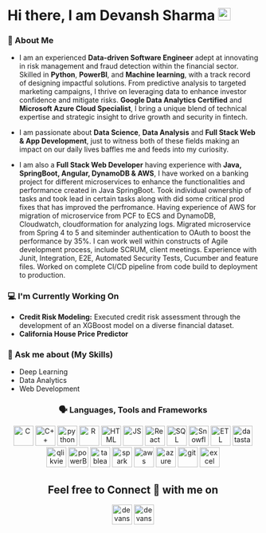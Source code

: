 ### <h1>Hi there, I am Devansh Sharma <img src="https://media.giphy.com/media/hvRJCLFzcasrR4ia7z/giphy.gif" width="25px"></h1>
      
### 👤 About Me
- I am an experienced **Data-driven Software Engineer** adept at innovating in risk management and fraud detection within the financial sector. Skilled in **Python**, **PowerBI**, and **Machine learning**, with a track record of designing impactful solutions. From predictive analysis to targeted marketing campaigns, I thrive on leveraging data to enhance investor confidence and mitigate risks. **Google Data Analytics Certified** and **Microsoft Azure Cloud Specialist**, I bring a unique blend of technical expertise and strategic insight to drive growth and security in fintech.

- I am passionate about  **Data Science**, **Data Analysis** and **Full Stack Web & App Development**, just to witness both of these fields making an impact on our daily lives baffles me and feeds into my curiosity.
  
- I am also a **Full Stack Web Developer** having experience with **Java, SpringBoot, Angular, DynamoDB & AWS**, I have worked on a banking project for different microservices to enhance the functionalities and performance created in Java SpringBoot. Took individual ownership of tasks and took lead in certain tasks along with did some critical prod fixes that has improved the perfromance. Having experience of AWS for migration of microservice from PCF to ECS and DynamoDB, Cloudwatch, cloudformation for analyzing logs. Migrated microservice from Spring 4 to 5 and siteminder authentication to OAuth to boost the performance by 35%. I can work well within constructs of Agile development process, include SCRUM, client meetings. Experience with Junit, Integration, E2E, Automated Security Tests, Cucumber and feature files. Worked on complete CI/CD pipeline from code build to deployment to production.


### 💻 I'm Currently Working On
- **Credit Risk Modeling:** Executed credit risk assessment through the development of an XGBoost model on a diverse financial dataset.
- **California House Price Predictor**

### 🎯 Ask me about (My Skills)
- Deep Learning
- Data Analytics
- Web Development

<h3 align="center">🗣 Languages, Tools and Frameworks</h3>

<p align="center"> <img src = "https://img.icons8.com/color/50/000000/c-programming.png" alt="C" width = 40, height = 40> <img src="https://img.icons8.com/color/48/000000/c-plus-plus-logo.png" alt="C++" width="40" height="40"/> <img src="https://img.icons8.com/color/48/000000/python.png" alt="python" width="40" height="40"/> <img src = "https://upload.wikimedia.org/wikipedia/commons/thumb/1/1b/R_logo.svg/724px-R_logo.svg.png" alt="R" width="40" height="40"> <img src = "https://cdn.iconscout.com/icon/free/png-512/free-html-59-225995.png" alt="HTML" width="40" height="40"> <img src="https://cdn.iconscout.com/icon/premium/png-512-thumb/javascript-2752148-2284965.png" alt="JS" width="40" height="40"> <img src="https://cdn.iconscout.com/icon/free/png-512/free-react-4-1175110.png" alt="React" width="40" height="40"> <img src="https://cdn.iconscout.com/icon/premium/png-512-thumb/sql-116626.png" alt="SQL" width="40" height="40"> <img src="https://editor.analyticsvidhya.com/uploads/29506snowflake.png" alt="Snowflake" width="40" height="40"> <img src="https://cdn-icons-png.flaticon.com/512/9850/9850908.png" alt="ETL" width="40" height="40"> <img src="https://miro.medium.com/v2/resize:fit:700/format:webp/0*06hoHdVvK2z5DCDZ.jpg" alt="datastage" width="40" height="40"> <img src="https://static-00.iconduck.com/assets.00/file-type-qlikview-icon-512x497-sjcwjpwe.png" alt="qlikview" width="40" height="40"> <img src="https://cdn.iconscout.com/icon/free/png-512/free-microsoft-powerpoint-5-761691.png" alt="powerBI" width="40" height="40"> <img src="https://cdn.iconscout.com/icon/free/png-512/free-tableau-5376637-4489897.png" alt="tableau" width="40" height="40"> <img src="https://cdn.iconscout.com/icon/free/png-512/free-spark-20-458193.png" alt="spark" width="40" height="40"> <img src="https://cdn.iconscout.com/icon/free/png-512/free-aws-1869025-1583149.png" alt="aws" width="40" height="40"> <img src="https://cdn.iconscout.com/icon/premium/png-512-thumb/microsoft-azure-7520945-7197165.png" alt="azure" width="40" height="40"> <img src="https://cdn.iconscout.com/icon/free/png-512/free-github-1521500-1288242.png" alt="git" width="40" height="40"> <img src="https://cdn.iconscout.com/icon/free/png-512/free-microsoft-excel-1411847-1194336.png" alt="excel" width="40" height="40"> </p>

<h2 align="center">Feel free to Connect 👥 with me on</h2>

<p align="center">
<a href="https://www.linkedin.com/in/devansh-/" target="blank"><img align="center" src="https://img.icons8.com/color/48/000000/linkedin.png" alt="devansh-" width="40" height="40"/></a>
<a href="mailto:devansh786sharma@gmail.com"><img align="center" src="https://img.icons8.com/color/48/000000/gmail.png" alt="devansh786sharma@gmail.com" width="40" height="40"/></a>
</p>

